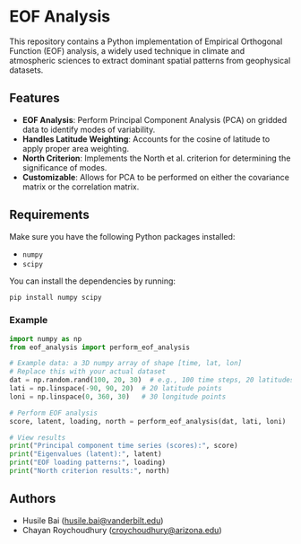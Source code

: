 # EOF Analysis

This repository contains a Python implementation of Empirical Orthogonal Function (EOF) analysis, a widely used technique in climate and atmospheric sciences to extract dominant spatial patterns from geophysical datasets.

## Features
- **EOF Analysis**: Perform Principal Component Analysis (PCA) on gridded data to identify modes of variability.
- **Handles Latitude Weighting**: Accounts for the cosine of latitude to apply proper area weighting.
- **North Criterion**: Implements the North et al. criterion for determining the significance of modes.
- **Customizable**: Allows for PCA to be performed on either the covariance matrix or the correlation matrix.

## Requirements

Make sure you have the following Python packages installed:

- `numpy`
- `scipy`

You can install the dependencies by running:

```bash
pip install numpy scipy
```

### Example

```python
import numpy as np
from eof_analysis import perform_eof_analysis

# Example data: a 3D numpy array of shape [time, lat, lon]
# Replace this with your actual dataset
dat = np.random.rand(100, 20, 30)  # e.g., 100 time steps, 20 latitudes, 30 longitudes
lati = np.linspace(-90, 90, 20)  # 20 latitude points
loni = np.linspace(0, 360, 30)   # 30 longitude points

# Perform EOF analysis
score, latent, loading, north = perform_eof_analysis(dat, lati, loni)

# View results
print("Principal component time series (scores):", score)
print("Eigenvalues (latent):", latent)
print("EOF loading patterns:", loading)
print("North criterion results:", north)
```

## Authors

- Husile Bai ([husile.bai@vanderbilt.edu](mailto:husile.bai@vanderbilt.edu))
- Chayan Roychoudhury ([croychoudhury@arizona.edu](mailto:croychoudhury@arizona.edu))


